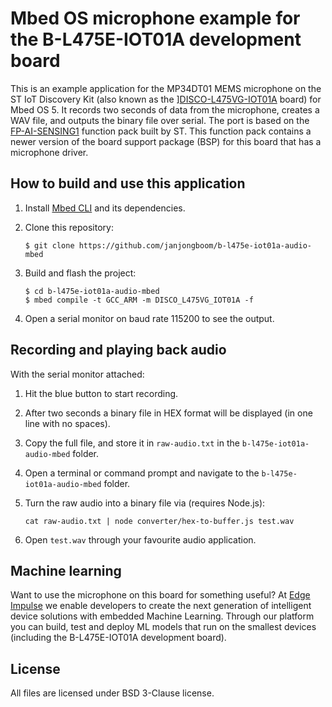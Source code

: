 # Mbed OS microphone example for the B-L475E-IOT01A development board

This is an example application for the MP34DT01 MEMS microphone on the ST IoT Discovery Kit (also known as the ][DISCO-L475VG-IOT01A](https://os.mbed.com/platforms/ST-Discovery-L475E-IOT01A/) board) for Mbed OS 5. It records two seconds of data from the microphone, creates a WAV file, and outputs the binary file over serial. The port is based on the [FP-AI-SENSING1](https://www.st.com/en/embedded-software/fp-ai-sensing1.html) function pack built by ST. This function pack contains a newer version of the board support package (BSP) for this board that has a microphone driver.

## How to build and use this application

1. Install [Mbed CLI](https://github.com/ARMmbed/mbed-cli) and its dependencies.
1. Clone this repository:

    ```
    $ git clone https://github.com/janjongboom/b-l475e-iot01a-audio-mbed
    ```

1. Build and flash the project:

    ```
    $ cd b-l475e-iot01a-audio-mbed
    $ mbed compile -t GCC_ARM -m DISCO_L475VG_IOT01A -f
    ```

1. Open a serial monitor on baud rate 115200 to see the output.

## Recording and playing back audio

With the serial monitor attached:

1. Hit the blue button to start recording.
1. After two seconds a binary file in HEX format will be displayed (in one line with no spaces).
1. Copy the full file, and store it in `raw-audio.txt` in the `b-l475e-iot01a-audio-mbed` folder.
1. Open a terminal or command prompt and navigate to the `b-l475e-iot01a-audio-mbed` folder.
1. Turn the raw audio into a binary file via (requires Node.js):

    ```
    cat raw-audio.txt | node converter/hex-to-buffer.js test.wav
    ```

1. Open `test.wav` through your favourite audio application.

## Machine learning

Want to use the microphone on this board for something useful? At [Edge Impulse](https://www.edgeimpulse.com) we enable developers to create the next generation of intelligent device solutions with embedded Machine Learning. Through our platform you can build, test and deploy ML models that run on the smallest devices (including the B-L475E-IOT01A development board).

## License

All files are licensed under BSD 3-Clause license.
